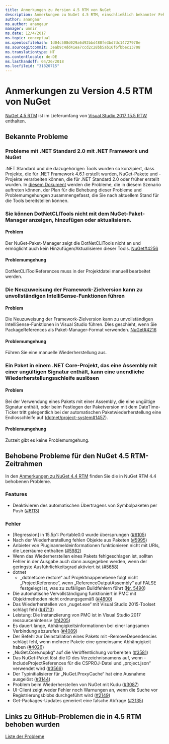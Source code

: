 ```yaml
---
title: Anmerkungen zu Version 4.5 RTM von NuGet
description: Anmerkungen zu NuGet 4.5 RTM, einschließlich bekannter Fehler, Fehlerkorrekturen, hinzugefügter Features und DCRs.
author: anangaur
ms.author: anangaur
manager: unnir
ms.date: 12/4/2017
ms.topic: conceptual
ms.openlocfilehash: 1d04c508d029a6d92bbd480fe3bd7dc14727970e
ms.sourcegitcommit: 3eab9c4dd41ea7ccd2c28bb5ab16f6fbbec13708
ms.translationtype: HT
ms.contentlocale: de-DE
ms.lasthandoff: 04/26/2018
ms.locfileid: "31820715"
---
```

# <a name="nuget-45-rtm-release-notes"></a>Anmerkungen zu Version 4.5 RTM von NuGet

[NuGet 4.5 RTM](https://dist.nuget.org/win-x86-commandline/v4.5.0/nuget.exe) ist im Lieferumfang von [Visual Studio 2017 15.5 RTW](https://www.visualstudio.com/news/releasenotes/vs2017-relnotes) enthalten.

## <a name="known-issues"></a>Bekannte Probleme

### <a name="issues-with-net-standard-20-with-net-framework--nuget"></a>Probleme mit .NET Standard 2.0 mit .NET Framework und NuGet 

.NET Standard und die dazugehörigen Tools wurden so konzipiert, dass Projekte, die für .NET Framework 4.6.1 erstellt wurden, NuGet-Pakete und -Projekte verarbeiten können, die für .NET Standard 2.0 oder früher erstellt wurden. In [diesem Dokument](https://github.com/dotnet/standard/issues/481) werden die Probleme, die in diesem Szenario auftreten können, der Plan für die Behebung dieser Probleme und Problemumgehungen zusammengefasst, die Sie nach aktuellem Stand für die Tools bereitstellen können.

### <a name="you-are-unable-to-view-add-or-update-dotnetclitools-using-nuget-package-manager"></a>Sie können DotNetCLITools nicht mit dem NuGet-Paket-Manager anzeigen, hinzufügen oder aktualisieren.

#### <a name="issue"></a>Problem

Der NuGet-Paket-Manager zeigt die DotNetCLITools nicht an und ermöglicht auch kein Hinzufügen/Aktualisieren dieser Tools. [NuGet#4256](https://github.com/NuGet/Home/issues/4256)

#### <a name="workaround"></a>Problemumgehung

DotNetCLIToolReferences muss in der Projektdatei manuell bearbeitet werden.

### <a name="retargeting-target-framework-version-may-lead-to-incomplete-intellisense"></a>Die Neuzuweisung der Framework-Zielversion kann zu unvollständigen IntelliSense-Funktionen führen

#### <a name="issue"></a>Problem

Die Neuzuweisung der Framework-Zielversion kann zu unvollständigen IntelliSense-Funktionen in Visual Studio führen. Dies geschieht, wenn Sie PackageReferences als Paket-Manager-Format verwenden. [NuGet#4216](https://github.com/NuGet/Home/issues/4216)

#### <a name="workaround"></a>Problemumgehung

Führen Sie eine manuelle Wiederherstellung aus.

### <a name="a-package-in-a-net-core-project-that-contains-an-assembly-with-an-invalid-signature-can-trigger-an-infinite-restore-loop"></a>Ein Paket in einem .NET Core-Projekt, das eine Assembly mit einer ungültigen Signatur enthält, kann eine unendliche Wiederherstellungsschleife auslösen

#### <a name="issue"></a>Problem

Bei der Verwendung eines Pakets mit einer Assembly, die eine ungültige Signatur enthält, oder beim Festlegen der Paketversion mit dem DateTime-Ticker tritt gelegentlich bei der automatischen Paketwiederherstellung eine Endlosschleife auf ([dotnet/project-system#1457](https://github.com/dotnet/project-system/issues/1457)).

#### <a name="workaround"></a>Problemumgehung

Zurzeit gibt es keine Problemumgehung.

## <a name="issues-fixed-in-nuget-45-rtm-timeframe"></a>Behobene Probleme für den NuGet 4.5 RTM-Zeitrahmen

In den [Anmerkungen zu NuGet 4.4 RTM](../release-notes/nuget-4.4-RTM.md) finden Sie die in NuGet RTM 4.4 behobenen Probleme. 

### <a name="features"></a>Features

- Deaktivieren des automatischen Übertragens von Symbolpaketen per Push ([#6113](https://github.com/NuGet/Home/issues/6113))

### <a name="bugs"></a>Fehler

- [Regression] in 15.5p1: Portable0.0 wurde übersprungen ([#6105](https://github.com/NuGet/Home/issues/6105))
- Nach der Wiederherstellung fehlen Objekte aus Paketen ([#5995](https://github.com/NuGet/Home/issues/5995))
- Anbieter von Pluginanmeldeinformationen funktionieren nicht mit URIs, die Leerräume enthalten ([#5982](https://github.com/NuGet/Home/issues/5982))
- Wenn das Wiederherstellen eines Pakets fehlgeschlagen ist, sollten Fehler in der Ausgabe auch dann ausgegeben werden, wenn der geringste Ausführlichkeitsgrad aktiviert ist ([#5658](https://github.com/NuGet/Home/issues/5658))
- dotnet
  - „dotnetcore restore“ auf Projektmappenebene folgt nicht „ProjectReference“, wenn „ReferenceOutputAssembly“ auf FALSE festgelegt ist, was zu zufälligen Buildfehlern führt ([Nr. 5490](https://github.com/NuGet/Home/issues/5490))
- Die automatische Vervollständigung funktioniert in PMC mit Objektmethoden nicht ordnungsgemäß ([#4800](https://github.com/NuGet/Home/issues/4800))
- Das Wiederherstellen von „nuget.exe“ mit Visual Studio 2015-Toolset schlägt fehl ([#4713](https://github.com/NuGet/Home/issues/4713))
- Leistung: Die Instanziierung von PMC ist in Visual Studio 2017 ressourcenintensiv ([#4205](https://github.com/NuGet/Home/issues/4205))
- Es dauert lange, Abhängigkeitsinformationen bei einer langsamen Verbindung abzurufen ([#4089](https://github.com/NuGet/Home/issues/4089))
- Der Befehl zur Deinstallation eines Pakets mit -RemoveDependencies schlägt fehl, wenn mehrere Pakete eine gemeinsame Abhängigkeit haben ([#4026](https://github.com/NuGet/Home/issues/4026))
- „NuGet.Core.nupkg“ auf die Veröffentlichung vorbereiten ([#3581](https://github.com/NuGet/Home/issues/3581))
- Das NuGet-Paket löst die ID des Verzeichnisnamens auf, wenn -IncludeProjectReferences für die CSPROJ-Datei und „project.json“ verwendet wird ([#3566](https://github.com/NuGet/Home/issues/3566))
- Der Typinitialisierer für „NuGet.ProxyCache“ hat eine Ausnahme ausgelöst ([#3144](https://github.com/NuGet/Home/issues/3144))
- Problem beim Wiederherstellen von NuGet mit Kudu ([#3087](https://github.com/NuGet/Home/issues/3087))
- UI-Client zeigt weder Fehler noch Warnungen an, wenn die Suche vor Registrierungsblobs durchgeführt wird ([#2149](https://github.com/NuGet/Home/issues/2149))
- Get-Packages-Updates generiert eine falsche Abfrage ([#2135](https://github.com/NuGet/Home/issues/2135))

## <a name="links-to-github-issues-fixed-in-45-rtm"></a>Links zu GitHub-Problemen die in 4.5 RTM behoben wurden

[Liste der Probleme](https://github.com/NuGet/Home/issues?q=is%3Aissue+milestone%3A4.5+is%3Aclosed)
